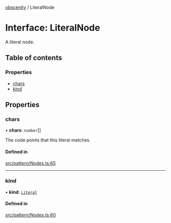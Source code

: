 [obscenity](../README.md) / LiteralNode

# Interface: LiteralNode

A literal node.

## Table of contents

### Properties

- [chars](LiteralNode.md#chars)
- [kind](LiteralNode.md#kind)

## Properties

### chars

• **chars**: `number`[]

The code points that this literal matches.

#### Defined in

[src/pattern/Nodes.ts:65](https://github.com/jo3-l/obscenity/blob/6156277/src/pattern/Nodes.ts#L65)

___

### kind

• **kind**: [`Literal`](../enums/SyntaxKind.md#literal)

#### Defined in

[src/pattern/Nodes.ts:60](https://github.com/jo3-l/obscenity/blob/6156277/src/pattern/Nodes.ts#L60)
